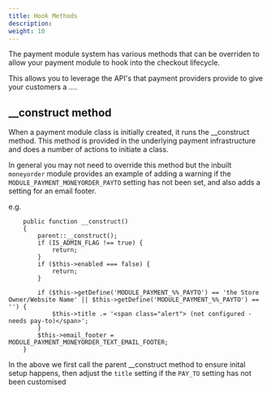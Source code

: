 ```yaml
---
title: Hook Methods
description: 
weight: 10
---
```


The payment module system has various methods that can be overriden to allow your payment module to 
hook into the checkout lifecycle.

This allows you to leverage the API's that payment providers provide to give your customers a ....

## __construct method

When a payment module class is initially created, it runs the __construct method. This method is provided in the underlying 
payment infrastructure and does a number of actions to initiate a class.  

In general you may not need to override this method but the inbuilt `moneyorder` module provides an example of adding a warning if the 
`MODULE_PAYMENT_MONEYORDER_PAYTO` setting has not been set, and also adds a setting for an email footer. 

e.g. 

```
    public function __construct()
    {
        parent::__construct();
        if (IS_ADMIN_FLAG !== true) {
            return;
        }
        if ($this->enabled === false) {
            return;
        }

        if ($this->getDefine('MODULE_PAYMENT_%%_PAYTO') == 'the Store Owner/Website Name' || $this->getDefine('MODULE_PAYMENT_%%_PAYTO') == '') {
            $this->title .= '<span class="alert"> (not configured - needs pay-to)</span>';
        }
        $this->email_footer = MODULE_PAYMENT_MONEYORDER_TEXT_EMAIL_FOOTER;
    }

```

In the above we first call the parent __construct method to ensure inital setup happens, then adjust the `title` setting if the `PAY_TO` setting has not been customised
